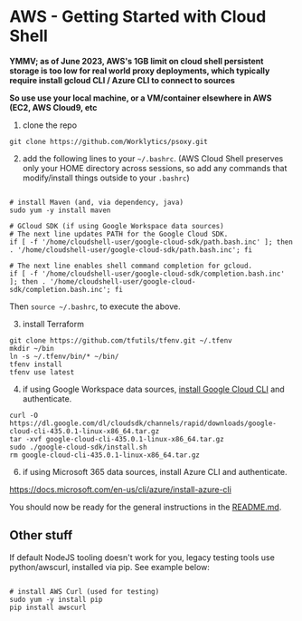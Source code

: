 # AWS - Getting Started with Cloud Shell

**YMMV; as of June 2023, AWS's 1GB limit on cloud shell persistent storage is too low for real world
proxy deployments, which typically require install gcloud CLI / Azure CLI to connect to sources**

**So use use your local machine, or a VM/container elsewhere in AWS (EC2, AWS Cloud9, etc**

1. clone the repo

```shell
git clone https://github.com/Worklytics/psoxy.git
```

2. add the following lines to your `~/.bashrc`. (AWS Cloud Shell preserves only your HOME directory
   across sessions, so add any commands that modify/install things outside to your `.bashrc`)

```shell

# install Maven (and, via dependency, java)
sudo yum -y install maven

# GCloud SDK (if using Google Workspace data sources)
# The next line updates PATH for the Google Cloud SDK.
if [ -f '/home/cloudshell-user/google-cloud-sdk/path.bash.inc' ]; then . '/home/cloudshell-user/google-cloud-sdk/path.bash.inc'; fi

# The next line enables shell command completion for gcloud.
if [ -f '/home/cloudshell-user/google-cloud-sdk/completion.bash.inc' ]; then . '/home/cloudshell-user/google-cloud-sdk/completion.bash.inc'; fi
```

Then `source ~/.bashrc`, to execute the above.

3. install Terraform

```shell
git clone https://github.com/tfutils/tfenv.git ~/.tfenv
mkdir ~/bin
ln -s ~/.tfenv/bin/* ~/bin/
tfenv install
tfenv use latest
```

4. if using Google Workspace data sources,
   [install Google Cloud CLI](https://cloud.google.com/sdk/docs/install#linux) and authenticate.

```shell
curl -O https://dl.google.com/dl/cloudsdk/channels/rapid/downloads/google-cloud-cli-435.0.1-linux-x86_64.tar.gz
tar -xvf google-cloud-cli-435.0.1-linux-x86_64.tar.gz
sudo ./google-cloud-sdk/install.sh
rm google-cloud-cli-435.0.1-linux-x86_64.tar.gz
```

6. if using Microsoft 365 data sources, install Azure CLI and authenticate.

https://docs.microsoft.com/en-us/cli/azure/install-azure-cli

You should now be ready for the general instructions in the [README.md](../../README.md).

## Other stuff

If default NodeJS tooling doesn't work for you, legacy testing tools use python/awscurl, installed
via pip. See example below:

```shell

# install AWS Curl (used for testing)
sudo yum -y install pip
pip install awscurl

```
